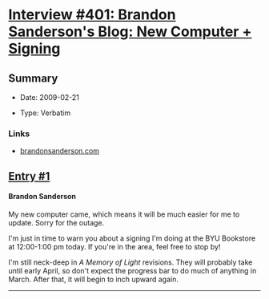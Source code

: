 # [Interview #401: Brandon Sanderson's Blog: New Computer + Signing](https://www.theoryland.com/intvmain.php?i=401)

## Summary

- Date: 2009-02-21

- Type: Verbatim

### Links

- [brandonsanderson.com](http://www.brandonsanderson.com/blog/760/New-Computer--Signing)


## [Entry #1](./t-401/1)

#### Brandon Sanderson

My new computer came, which means it will be much easier for me to update. Sorry for the outage.

I'm just in time to warn you about a signing I'm doing at the BYU Bookstore at 12:00-1:00 pm today. If you're in the area, feel free to stop by!

I'm still neck-deep in
*A Memory of Light*
revisions. They will probably take until early April, so don't expect the progress bar to do much of anything in March. After that, it will begin to inch upward again.


---

